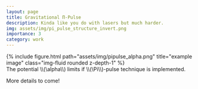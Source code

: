 ```yaml
---
layout: page
title: Gravitational Π-Pulse
description: Kinda like you do with lasers but much harder.
img: assets/img/pi_pulse_structure_invert.png
importance: 3
category: work
---
```


<div class="row">
    <div class="col-sm mt-3 mt-md-0">
        {% include figure.html path="assets/img/pipulse_alpha.png" title="example image" class="img-fluid rounded z-depth-1" %}
    </div>
</div>
<div class="caption">
    The potential \\(\alpha\\) limits if \\(\Pi\\)-pulse technique is implemented.
</div>

More details to come!